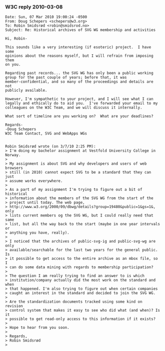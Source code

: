 ### W3C reply 2010-03-08 ###

    Date: Sun, 07 Mar 2010 19:00:24 -0500
    From: Doug Schepers <schepers@w3.org>
    To: Robin Smidsrød <robin@smidsrod.no>
    Subject: Re: Historical archives of SVG WG membership and activities

    Hi, Robin-

    This sounds like a very interesting (if esoteric) project.  I have some
    opinions about the reasons myself, but I will refrain from imposing them
    on you.

    Regarding past records... the SVG WG has only been a public working
    group for the past couple of years; before that, it was
    member-confidential, and so many of the proceedings and details are not
    publicly available.

    However, I'm sympathetic to your project, and I will see what I can
    legally and ethically do to aid you.  I've forwarded your email to my
    colleagues on the W3C Team, and we will discuss it internally.

    What sort of timeline are you working on?  What are your deadlines?

    Regards-
    -Doug Schepers
    W3C Team Contact, SVG and WebApps WGs


    Robin Smidsrød wrote (on 3/7/10 2:25 PM):
    > I'm doing my bachelor assignment at Vestfold University College in Norway.
    >
    > My assignment is about SVG and why developers and users of web browsers
    > still (in 2010) cannot expect SVG to be a standard that they can just
    > assume works everywhere.
    >
    > As a part of my assignment I'm trying to figure out a bit of historical
    > information about the members of the SVG WG from the start of the
    > project until today. The web page,
    > http://www.w3.org/2000/09/dbwg/details?group=19480&public=1&gs=1&, only
    > lists current members og the SVG WG, but I could really need that same
    > list, but all the way back to the start (maybe in one year intervals or
    > anything you have, really).
    >
    > I noticed that the archives of public-svg-ig and public-svg-wg are only
    > available/searchable for the last two years for the general public. Is
    > it possible to get access to the entire archive as an mbox file, so I
    > can do some data mining with regards to membership participation?
    >
    > The question I am really trying to find an answer to is which
    > institution/company actually did the most work on the standard and when
    > that happened. I'm also trying to figure out when certain companies
    > caught an interest in the standard and decided to join the SVG WG.
    >
    > Are the standardization documents tracked using some kind on revision
    > control system that makes it easy to see who did what (and when)? Is it
    > possible to get read-only access to this information if it exists?
    >
    > Hope to hear from you soon.
    >
    > Regards,
    > Robin Smidsrød
    >

